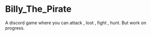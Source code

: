 # Billy_The_Pirate
A discord game where you can attack , loot , fight , hunt. But work on progress.
